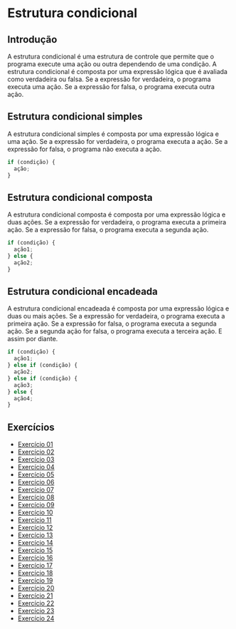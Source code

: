 # Estrutura condicional

## Introdução

A estrutura condicional é uma estrutura de controle que permite que o programa execute uma ação ou outra dependendo de uma condição. A estrutura condicional é composta por uma expressão lógica que é avaliada como verdadeira ou falsa. Se a expressão for verdadeira, o programa executa uma ação. Se a expressão for falsa, o programa executa outra ação.

## Estrutura condicional simples

A estrutura condicional simples é composta por uma expressão lógica e uma ação. Se a expressão for verdadeira, o programa executa a ação. Se a expressão for falsa, o programa não executa a ação.

```javascript
if (condição) {
  ação;
}
```

## Estrutura condicional composta

A estrutura condicional composta é composta por uma expressão lógica e duas ações. Se a expressão for verdadeira, o programa executa a primeira ação. Se a expressão for falsa, o programa executa a segunda ação.

```javascript
if (condição) {
  ação1;
} else {
  ação2;
}
```

## Estrutura condicional encadeada

A estrutura condicional encadeada é composta por uma expressão lógica e duas ou mais ações. Se a expressão for verdadeira, o programa executa a primeira ação. Se a expressão for falsa, o programa executa a segunda ação. Se a segunda ação for falsa, o programa executa a terceira ação. E assim por diante.

```javascript
if (condição) {
  ação1;
} else if (condição) {
  ação2;
} else if (condição) {
  ação3;
} else {
  ação4;
}
```

## Exercícios

- [Exercício 01](https://rafaelmachadobr.github.io/lista-exercicios-js/estruturaCondicional/ex01/)
- [Exercício 02](https://rafaelmachadobr.github.io/lista-exercicios-js/estruturaCondicional/ex02/)
- [Exercício 03](https://rafaelmachadobr.github.io/lista-exercicios-js/estruturaCondicional/ex03/)
- [Exercício 04](https://rafaelmachadobr.github.io/lista-exercicios-js/estruturaCondicional/ex04/)
- [Exercício 05](https://rafaelmachadobr.github.io/lista-exercicios-js/estruturaCondicional/ex05/)
- [Exercício 06](https://rafaelmachadobr.github.io/lista-exercicios-js/estruturaCondicional/ex06/)
- [Exercício 07](https://rafaelmachadobr.github.io/lista-exercicios-js/estruturaCondicional/ex07/)
- [Exercício 08](https://rafaelmachadobr.github.io/lista-exercicios-js/estruturaCondicional/ex08/)
- [Exercício 09](https://rafaelmachadobr.github.io/lista-exercicios-js/estruturaCondicional/ex09/)
- [Exercício 10](https://rafaelmachadobr.github.io/lista-exercicios-js/estruturaCondicional/ex10/)
- [Exercício 11](https://rafaelmachadobr.github.io/lista-exercicios-js/estruturaCondicional/ex11/)
- [Exercício 12](https://rafaelmachadobr.github.io/lista-exercicios-js/estruturaCondicional/ex12/)
- [Exercício 13](https://rafaelmachadobr.github.io/lista-exercicios-js/estruturaCondicional/ex13/)
- [Exercício 14](https://rafaelmachadobr.github.io/lista-exercicios-js/estruturaCondicional/ex14/)
- [Exercício 15](https://rafaelmachadobr.github.io/lista-exercicios-js/estruturaCondicional/ex15/)
- [Exercício 16](https://rafaelmachadobr.github.io/lista-exercicios-js/estruturaCondicional/ex16/)
- [Exercício 17](https://rafaelmachadobr.github.io/lista-exercicios-js/estruturaCondicional/ex17/)
- [Exercício 18](https://rafaelmachadobr.github.io/lista-exercicios-js/estruturaCondicional/ex18/)
- [Exercício 19](https://rafaelmachadobr.github.io/lista-exercicios-js/estruturaCondicional/ex19/)
- [Exercício 20](https://rafaelmachadobr.github.io/lista-exercicios-js/estruturaCondicional/ex20/)
- [Exercício 21](https://rafaelmachadobr.github.io/lista-exercicios-js/estruturaCondicional/ex21/)
- [Exercício 22](https://rafaelmachadobr.github.io/lista-exercicios-js/estruturaCondicional/ex22/)
- [Exercício 23](https://rafaelmachadobr.github.io/lista-exercicios-js/estruturaCondicional/ex23/)
- [Exercício 24](https://rafaelmachadobr.github.io/lista-exercicios-js/estruturaCondicional/ex24/)
